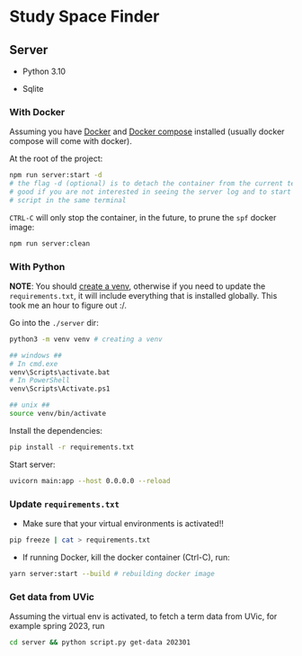 # Study Space Finder

## Server

- Python 3.10

- Sqlite

### With Docker

Assuming you have [Docker](https://www.docker.com/) and [Docker compose](https://docs.docker.com/compose/install/)
installed (usually docker compose will come with docker).

At the root of the project:

```sh
npm run server:start -d
# the flag -d (optional) is to detach the container from the current terminal.
# good if you are not interested in seeing the server log and to start the react
# script in the same terminal
```

`CTRL-C` will only stop the container, in the future, to prune the `spf` docker image:

```sh
npm run server:clean
```

### With Python

**NOTE**: You should [create a venv](https://python.land/virtual-environments/virtualenv),
otherwise if you need to update the `requirements.txt`, it will include everything that is
installed globally. This took me an hour to figure out :/.

Go into the `./server` dir:

```sh
python3 -m venv venv # creating a venv

## windows ##
# In cmd.exe
venv\Scripts\activate.bat
# In PowerShell
venv\Scripts\Activate.ps1

## unix ##
source venv/bin/activate
```

Install the dependencies:

```sh
pip install -r requirements.txt
```

Start server:

```sh
uvicorn main:app --host 0.0.0.0 --reload
```

### Update `requirements.txt`

- Make sure that your virtual environments is activated!!

```sh
pip freeze | cat > requirements.txt
```

- If running Docker, kill the docker container (Ctrl-C), run:

```sh
yarn server:start --build # rebuilding docker image
```

### Get data from UVic

Assuming the virtual env is activated, to fetch a term data from UVic, for example spring 2023, run

```sh
cd server && python script.py get-data 202301
```

